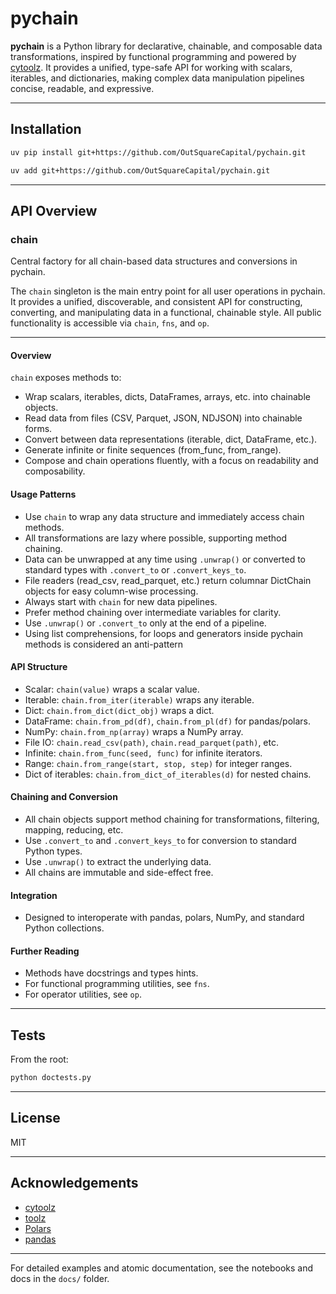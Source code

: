 # pychain

**pychain** is a Python library for declarative, chainable, and composable data transformations, inspired by functional programming and powered by [cytoolz](https://github.com/pytoolz/cytoolz). It provides a unified, type-safe API for working with scalars, iterables, and dictionaries, making complex data manipulation pipelines concise, readable, and expressive.

---

## Installation

```bash
uv pip install git+https://github.com/OutSquareCapital/pychain.git
```

```bash
uv add git+https://github.com/OutSquareCapital/pychain.git
```

---

## API Overview

### chain

  Central factory for all chain-based data structures and conversions in pychain.

  The `chain` singleton is the main entry point for all user operations in pychain. It provides a unified, discoverable, and consistent API for constructing, converting, and manipulating data in a functional, chainable style. All public functionality is accessible via `chain`, `fns`, and `op`.

---

#### Overview

`chain` exposes methods to:

- Wrap scalars, iterables, dicts, DataFrames, arrays, etc. into chainable objects.
- Read data from files (CSV, Parquet, JSON, NDJSON) into chainable forms.
- Convert between data representations (iterable, dict, DataFrame, etc.).
- Generate infinite or finite sequences (from_func, from_range).
- Compose and chain operations fluently, with a focus on readability and composability.

#### Usage Patterns

- Use `chain` to wrap any data structure and immediately access chain methods.
- All transformations are lazy where possible, supporting method chaining.
- Data can be unwrapped at any time using `.unwrap()` or converted to standard types with `.convert_to` or `.convert_keys_to`.
- File readers (read_csv, read_parquet, etc.) return columnar DictChain objects for easy column-wise processing.
- Always start with `chain` for new data pipelines.
- Prefer method chaining over intermediate variables for clarity.
- Use `.unwrap()` or `.convert_to` only at the end of a pipeline.
- Using list comprehensions, for loops and generators inside pychain methods is considered an anti-pattern

#### API Structure

- Scalar: `chain(value)` wraps a scalar value.
- Iterable: `chain.from_iter(iterable)` wraps any iterable.
- Dict: `chain.from_dict(dict_obj)` wraps a dict.
- DataFrame: `chain.from_pd(df)`, `chain.from_pl(df)` for pandas/polars.
- NumPy: `chain.from_np(array)` wraps a NumPy array.
- File IO: `chain.read_csv(path)`, `chain.read_parquet(path)`, etc.
- Infinite: `chain.from_func(seed, func)` for infinite iterators.
- Range: `chain.from_range(start, stop, step)` for integer ranges.
- Dict of iterables: `chain.from_dict_of_iterables(d)` for nested chains.

#### Chaining and Conversion

- All chain objects support method chaining for transformations, filtering, mapping, reducing, etc.
- Use `.convert_to` and `.convert_keys_to` for conversion to standard Python types.
- Use `.unwrap()` to extract the underlying data.
- All chains are immutable and side-effect free.

#### Integration

- Designed to interoperate with pandas, polars, NumPy, and standard Python collections.

#### Further Reading

- Methods have docstrings and types hints.
- For functional programming utilities, see `fns`.
- For operator utilities, see `op`.

---

## Tests

From the root:

```bash
python doctests.py
```

---

## License

MIT

---

## Acknowledgements

- [cytoolz](https://github.com/pytoolz/cytoolz)
- [toolz](https://github.com/pytoolz/toolz)
- [Polars](https://github.com/pola-rs/polars)
- [pandas](https://github.com/pandas-dev/pandas)

---

For detailed examples and atomic documentation, see the notebooks and docs in the `docs/` folder.
